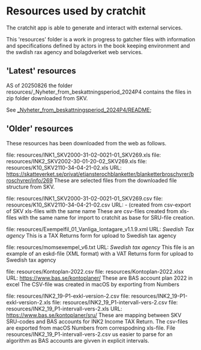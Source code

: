 # Resources used by cratchit

The cratchit app is able to generate and interact with external services.

This 'resources' folder is a work in progress to gatcher files with information and specifications defined by actors in the book keeping environment and the swdish rax agency and bolagdverket web services.


## 'Latest' resources

AS of 20250826 the folder resources/_Nyheter_from_beskattningsperiod_2024P4 contains the files in zip folder downloaded from SKV.

See [_Nyheter_from_beskattningsperiod_2024P4/README](_Nyheter_from_beskattningsperiod_2024P4/README.md);

## 'Older' resources 

These resources has been downloaded from the web as follows.




file: resources/INK1_SKV2000-31-02-0021-01_SKV269.xls
file: resources/INK2_SKV2002-30-01-20-02_SKV269.xls
file: resources/K10_SKV2110-34-04-21-02.xls
	URL: https://skatteverket.se/privat/etjansterochblanketter/blanketterbroschyrer/broschyrer/info/269
	These are selected files from the downloaded file structure from SKV.

file: resources/INK1_SKV2000-31-02-0021-01_SKV269.csv
file: resources/K10_SKV2110-34-04-21-02.csv
	URL: - (created from csv-export of SKV xls-files with the same name
	These are csv-files created from xls-files with the same name for import
	to cratchit as base for SRU-file creation.

file: resources/Exempelfil_01_Vanliga_lontagare_v1.1.9.xml
	URL: *Swedish Tax agency*
	This is a TAX Returns form for upload to Swedish tax agency

file: resources/momsexempel_v6.txt
	URL: *Swedish tax agency*
	This file is an example of an eskd-file (XML format)
	with a VAT Returns form for upload to Swedish tax agency

file: resources/Kontoplan-2022.csv
file: resources/Kontoplan-2022.xlsx
	URL: https://www.bas.se/kontoplaner/
	These are BAS account plan 2022 in excel
	The CSV-file was created in macOS by exporting from Numbers

file: resources/INK2_19-P1-exkl-version-2.csv
file: resources/INK2_19-P1-exkl-version-2.xls
file: resources/INK2_19_P1-intervall-vers-2.csv
file: resources/INK2_19_P1-intervall-vers-2.xls
	URL: https://www.bas.se/kontoplaner/sru/
	These are mapping between SKV SRU-codes and BAS accounts
	for INK2 Income TAX Return.
	The csv-files are exported from macOS Numbers from correspodning xls-file.
	File resources/INK2_19_P1-intervall-vers-2.csv us easier to parse for an algorithm
	as BAS accounts are givven in explicit intervals.
